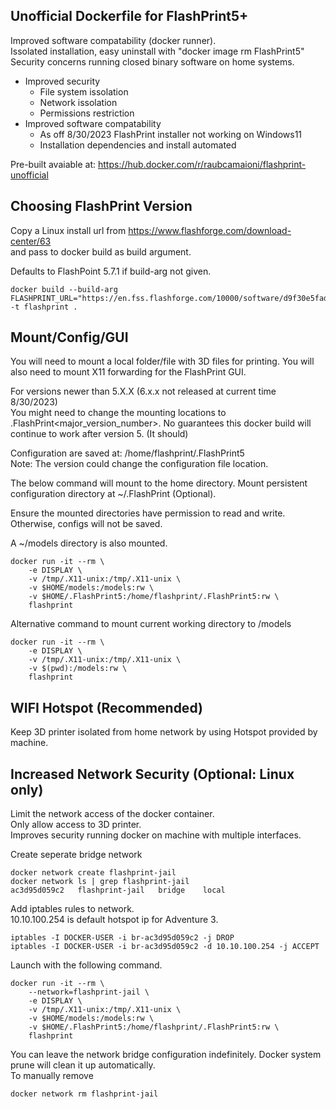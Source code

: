 ## Unofficial Dockerfile for FlashPrint5+
Improved software compatability (docker runner).  
Issolated installation, easy uninstall with "docker image rm FlashPrint5"  
Security concerns running closed binary software on home systems.  

- Improved security  
    - File system issolation  
    - Network issolation  
    - Permissions restriction  
- Improved software compatability
    - As off 8/30/2023 FlashPrint installer not working on Windows11
    - Installation dependencies and install automated

Pre-built avaiable at: https://hub.docker.com/r/raubcamaioni/flashprint-unofficial

## Choosing FlashPrint Version
Copy a Linux install url from https://www.flashforge.com/download-center/63  
and pass to docker build as build argument.

Defaults to FlashPoint 5.7.1 if build-arg not given.  
```
docker build --build-arg FLASHPRINT_URL="https://en.fss.flashforge.com/10000/software/d9f30e5fad8a33e09039a2ceb0a96dc0.zip" -t flashprint .
```

## Mount/Config/GUI
You will need to mount a local folder/file with 3D files for printing.
You will also need to mount X11 forwarding for the FlashPrint GUI.

For versions newer than 5.X.X (6.x.x not released at current time 8/30/2023)  
You might need to change the mounting locations to .FlashPrint<major_version_number>.
No guarantees this docker build will continue to work after version 5. (It should)

Configuration are saved at: /home/flashprint/.FlashPrint5  
Note: The version could change the configuration file location.  

The below command will mount to the home directory.
Mount persistent configuration directory at ~/.FlashPrint (Optional).

Ensure the mounted directories have permission to read and write.  
Otherwise, configs will not be saved.  

A ~/models directory is also mounted.  

```
docker run -it --rm \
    -e DISPLAY \
    -v /tmp/.X11-unix:/tmp/.X11-unix \
    -v $HOME/models:/models:rw \
    -v $HOME/.FlashPrint5:/home/flashprint/.FlashPrint5:rw \
    flashprint
```

Alternative command to mount current working directory to /models
```
docker run -it --rm \
    -e DISPLAY \
    -v /tmp/.X11-unix:/tmp/.X11-unix \
    -v $(pwd):/models:rw \
    flashprint
```

## WIFI Hotspot (Recommended)  
Keep 3D printer isolated from home network by using Hotspot provided by machine.    


## Increased Network Security (Optional: Linux only)
Limit the network access of the docker container.  
Only allow access to 3D printer.  
Improves security running docker on machine with multiple interfaces.  

Create seperate bridge network
```
docker network create flashprint-jail
docker network ls | grep flashprint-jail
ac3d95d059c2   flashprint-jail   bridge    local
```

Add iptables rules to network.  
10.10.100.254 is default hotspot ip for Adventure 3.  
```
iptables -I DOCKER-USER -i br-ac3d95d059c2 -j DROP
iptables -I DOCKER-USER -i br-ac3d95d059c2 -d 10.10.100.254 -j ACCEPT
```

Launch with the following command.
```
docker run -it --rm \
    --network=flashprint-jail \
    -e DISPLAY \
    -v /tmp/.X11-unix:/tmp/.X11-unix \
    -v $HOME/models:/models:rw \
    -v $HOME/.FlashPrint5:/home/flashprint/.FlashPrint5:rw \
    flashprint
```

You can leave the network bridge configuration indefinitely. 
Docker system prune will clean it up automatically.  
To manually remove
```
docker network rm flashprint-jail
```
